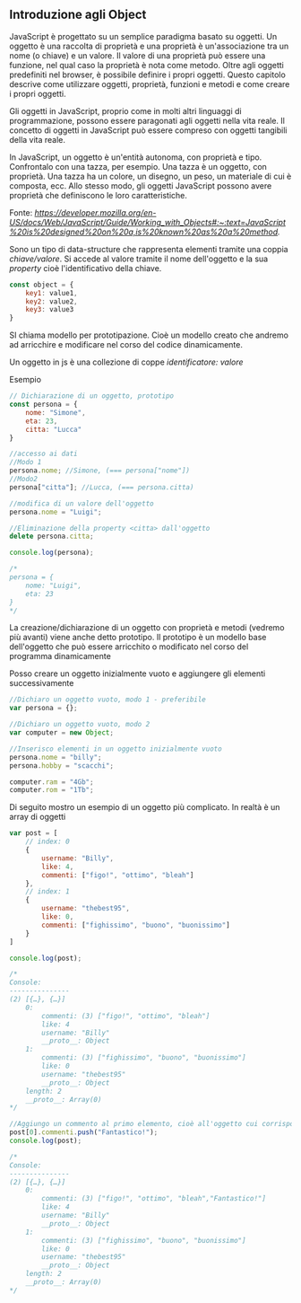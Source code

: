 ## Introduzione agli Object

JavaScript è progettato su un semplice paradigma basato su oggetti. Un oggetto è una raccolta di proprietà e una proprietà è un'associazione tra un nome (o chiave) e un valore. Il valore di una proprietà può essere una funzione, nel qual caso la proprietà è nota come metodo. Oltre agli oggetti predefiniti nel browser, è possibile definire i propri oggetti. Questo capitolo descrive come utilizzare oggetti, proprietà, funzioni e metodi e come creare i propri oggetti.

Gli oggetti in JavaScript, proprio come in molti altri linguaggi di programmazione, possono essere paragonati agli oggetti nella vita reale. Il concetto di oggetti in JavaScript può essere compreso con oggetti tangibili della vita reale.

In JavaScript, un oggetto è un'entità autonoma, con proprietà e tipo. Confrontalo con una tazza, per esempio. Una tazza è un oggetto, con proprietà. Una tazza ha un colore, un disegno, un peso, un materiale di cui è composta, ecc. Allo stesso modo, gli oggetti JavaScript possono avere proprietà che definiscono le loro caratteristiche.

Fonte: *https://developer.mozilla.org/en-US/docs/Web/JavaScript/Guide/Working_with_Objects#:~:text=JavaScript%20is%20designed%20on%20a,is%20known%20as%20a%20method.*

Sono un tipo di data-structure che rappresenta elementi tramite una coppia *chiave/valore*. Si accede al valore tramite il nome dell'oggetto e la sua *property* cioè l'identificativo della chiave.

```js
const object = {
    key1: value1,
    key2: value2,
    key3: value3
}
```





SI chiama modello per prototipazione. Cioè un modello creato che andremo ad arricchire e modificare nel corso del codice dinamicamente.

Un oggetto in js è una collezione di coppe *identificatore: valore*


Esempio

```js
// Dichiarazione di un oggetto, prototipo
const persona = {
    nome: "Simone",
    eta: 23,
    citta: "Lucca"
}

//accesso ai dati
//Modo 1
persona.nome; //Simone, (=== persona["nome"])
//Modo2
persona["citta"]; //Lucca, (=== persona.citta)

//modifica di un valore dell'oggetto
persona.nome = "Luigi";

//Eliminazione della property <citta> dall'oggetto
delete persona.citta; 

console.log(persona);

/*
persona = {
    nome: "Luigi",
    eta: 23
}
*/
```

La creazione/dichiarazione di un oggetto con proprietà e metodi (vedremo più avanti) viene anche detto prototipo. Il prototipo è un modello base dell'oggetto che può essere arricchito o modificato nel corso del programma dinamicamente

Posso creare un oggetto inizialmente vuoto e aggiungere gli elementi successivamente

```js
//Dichiaro un oggetto vuoto, modo 1 - preferibile
var persona = {};

//Dichiaro un oggetto vuoto, modo 2
var computer = new Object;

//Inserisco elementi in un oggetto inizialmente vuoto
persona.nome = "billy";
persona.hobby = "scacchi";

computer.ram = "4Gb";
computer.rom = "1Tb";
```

Di seguito mostro un esempio di un oggetto più complicato. In realtà è un array di oggetti


```js
var post = [
    // index: 0
    {
        username: "Billy",
        like: 4,
        commenti: ["figo!", "ottimo", "bleah"]
    },
    // index: 1
    {
        username: "thebest95",
        like: 0,
        commenti: ["fighissimo", "buono", "buonissimo"]
    }
]

console.log(post);

/*
Console:
---------------
(2) [{…}, {…}]
    0:
        commenti: (3) ["figo!", "ottimo", "bleah"]
        like: 4
        username: "Billy"
        __proto__: Object
    1:
        commenti: (3) ["fighissimo", "buono", "buonissimo"]
        like: 0
        username: "thebest95"
        __proto__: Object
    length: 2
    __proto__: Array(0)
*/

//Aggiungo un commento al primo elemento, cioè all'oggetto cui corrisponde username "Billy"
post[0].commenti.push("Fantastico!");
console.log(post);

/*
Console:
---------------
(2) [{…}, {…}]
    0:
        commenti: (3) ["figo!", "ottimo", "bleah","Fantastico!"]
        like: 4
        username: "Billy"
        __proto__: Object
    1:
        commenti: (3) ["fighissimo", "buono", "buonissimo"]
        like: 0
        username: "thebest95"
        __proto__: Object
    length: 2
    __proto__: Array(0)
*/
```


 

  
